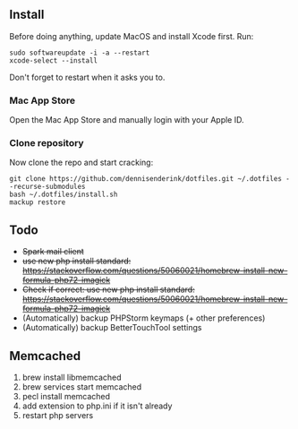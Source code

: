 ## Install

Before doing anything, update MacOS and install Xcode first. Run:

	sudo softwareupdate -i -a --restart
	xcode-select --install

Don't forget to restart when it asks you to.

### Mac App Store
Open the Mac App Store and manually login with your Apple ID.

### Clone repository

Now clone the repo and start cracking:

	git clone https://github.com/dennisenderink/dotfiles.git ~/.dotfiles --recurse-submodules
	bash ~/.dotfiles/install.sh
	mackup restore

## Todo
* ~~Spark mail client~~
* ~~use new php install standard: https://stackoverflow.com/questions/50060021/homebrew-install-new-formula-php72-imagick~~
* ~~Check if correct: use new php install standard: https://stackoverflow.com/questions/50060021/homebrew-install-new-formula-php72-imagick~~
* (Automatically) backup PHPStorm keymaps (+ other preferences)
* (Automatically) backup BetterTouchTool settings

## Memcached
1. brew install libmemcached
2. brew services start memcached
3. pecl install memcached
4. add extension to php.ini if it isn't already
4. restart php servers
